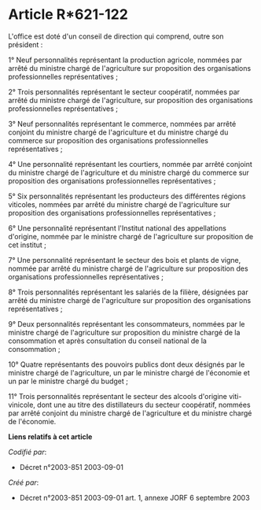 # Article R*621-122

L'office est doté d'un conseil de direction qui comprend, outre son président :

1° Neuf personnalités représentant la production agricole, nommées par arrêté du ministre chargé de l'agriculture sur
proposition des organisations professionnelles représentatives ;

2° Trois personnalités représentant le secteur coopératif, nommées par arrêté du ministre chargé de l'agriculture, sur
proposition des organisations professionnelles représentatives ;

3° Neuf personnalités représentant le commerce, nommées par arrêté conjoint du ministre chargé de l'agriculture et du
ministre chargé du commerce sur proposition des organisations professionnelles représentatives ;

4° Une personnalité représentant les courtiers, nommée par arrêté conjoint du ministre chargé de l'agriculture et du ministre
chargé du commerce sur proposition des organisations professionnelles représentatives ;

5° Six personnalités représentant les producteurs des différentes régions viticoles, nommées par arrêté du ministre chargé de
l'agriculture sur proposition des organisations professionnelles représentatives ;

6° Une personnalité représentant l'Institut national des appellations d'origine, nommée par le ministre chargé de
l'agriculture sur proposition de cet institut ;

7° Une personnalité représentant le secteur des bois et plants de vigne, nommée par arrêté du ministre chargé de
l'agriculture sur proposition des organisations professionnelles représentatives ;

8° Trois personnalités représentant les salariés de la filière, désignées par arrêté du ministre chargé de l'agriculture sur
proposition des organisations représentatives ;

9° Deux personnalités représentant les consommateurs, nommées par le ministre chargé de l'agriculture sur proposition du
ministre chargé de la consommation et après consultation du conseil national de la consommation ;

10° Quatre représentants des pouvoirs publics dont deux désignés par le ministre chargé de l'agriculture, un par le ministre
chargé de l'économie et un par le ministre chargé du budget ;

11° Trois personnalités représentant le secteur des alcools d'origine viti-vinicole, dont une au titre des distillateurs du
secteur coopératif, nommées par arrêté conjoint du ministre chargé de l'agriculture et du ministre chargé de l'économie.

**Liens relatifs à cet article**

_Codifié par_:

  - Décret n°2003-851 2003-09-01

_Créé par_:

  - Décret n°2003-851 2003-09-01 art. 1, annexe JORF 6 septembre 2003

